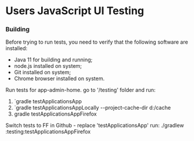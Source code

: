 Users JavaScript UI Testing
===

### Building

Before trying to run tests, you need to verify that the following software are installed:

* Java 11 for building and running;
* node.js installed on system;
* Git installed on system;
* Chrome browser installed on system.

Run tests for app-admin-home.
go to '/testing' folder and run:
  1. `gradle testApplicationsApp
  2. `gradle testApplicationsAppLocally  --project-cache-dir d:/cache
  3.  gradle testApplicationsAppFirefox

Switch tests to FF in Github - replace  'testApplicationsApp'
 run: ./gradlew :testing:testApplicationsAppFirefox

